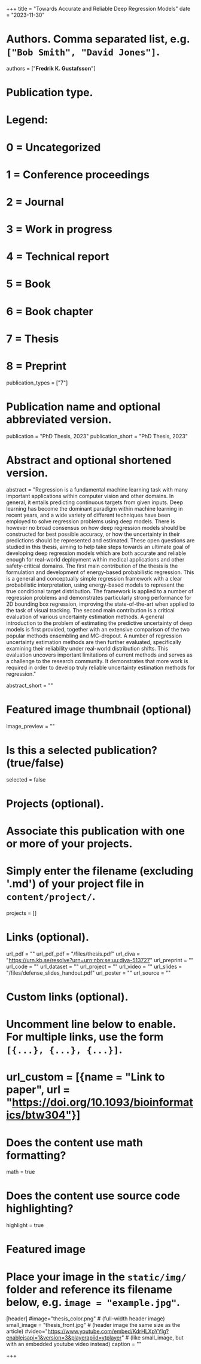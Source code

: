 +++
title = "Towards Accurate and Reliable Deep Regression Models"
date = "2023-11-30"

# Authors. Comma separated list, e.g. `["Bob Smith", "David Jones"]`.
authors = ["**Fredrik K. Gustafsson**"]

# Publication type.
# Legend:
# 0 = Uncategorized
# 1 = Conference proceedings
# 2 = Journal
# 3 = Work in progress
# 4 = Technical report
# 5 = Book
# 6 = Book chapter
# 7 = Thesis
# 8 = Preprint
publication_types = ["7"]

# Publication name and optional abbreviated version.
publication = "PhD Thesis, 2023"
publication_short = "PhD Thesis, 2023"

# Abstract and optional shortened version.
abstract = "Regression is a fundamental machine learning task with many important applications within computer vision and other domains. In general, it entails predicting continuous targets from given inputs. Deep learning has become the dominant paradigm within machine learning in recent years, and a wide variety of different techniques have been employed to solve regression problems using deep models. There is however no broad consensus on how deep regression models should be constructed for best possible accuracy, or how the uncertainty in their predictions should be represented and estimated. These open questions are studied in this thesis, aiming to help take steps towards an ultimate goal of developing deep regression models which are both accurate and reliable enough for real-world deployment within medical applications and other safety-critical domains. The first main contribution of the thesis is the formulation and development of energy-based probabilistic regression. This is a general and conceptually simple regression framework with a clear probabilistic interpretation, using energy-based models to represent the true conditional target distribution. The framework is applied to a number of regression problems and demonstrates particularly strong performance for 2D bounding box regression, improving the state-of-the-art when applied to the task of visual tracking. The second main contribution is a critical evaluation of various uncertainty estimation methods. A general introduction to the problem of estimating the predictive uncertainty of deep models is first provided, together with an extensive comparison of the two popular methods ensembling and MC-dropout. A number of regression uncertainty estimation methods are then further evaluated, specifically examining their reliability under real-world distribution shifts. This evaluation uncovers important limitations of current methods and serves as a challenge to the research community. It demonstrates that more work is required in order to develop truly reliable uncertainty estimation methods for regression."

abstract_short = ""

# Featured image thumbnail (optional)
image_preview = ""

# Is this a selected publication? (true/false)
selected = false

# Projects (optional).
#   Associate this publication with one or more of your projects.
#   Simply enter the filename (excluding '.md') of your project file in `content/project/`.
projects = []

# Links (optional).
url_pdf = ""
url_pdf_pdf = "/files/thesis.pdf"
url_diva = "https://urn.kb.se/resolve?urn=urn:nbn:se:uu:diva-513727"
url_preprint = ""
url_code = ""
url_dataset = ""
url_project = ""
url_video = ""
url_slides = "/files/defense_slides_handout.pdf"
url_poster = ""
url_source = ""

# Custom links (optional).
#   Uncomment line below to enable. For multiple links, use the form `[{...}, {...}, {...}]`.
# url_custom = [{name = "Link to paper", url = "https://doi.org/10.1093/bioinformatics/btw304"}]

# Does the content use math formatting?
math = true

# Does the content use source code highlighting?
highlight = true

# Featured image
# Place your image in the `static/img/` folder and reference its filename below, e.g. `image = "example.jpg"`.
[header]
#image="thesis_color.png" # (full-width header image)
small_image = "thesis_front.jpg" # (header image the same size as the article)
#video="https://www.youtube.com/embed/KdrHLXpYYlg?enablejsapi=1&version=3&playerapiid=ytplayer" # (like small_image, but with an embedded youtube video instead)
caption = ""

+++
